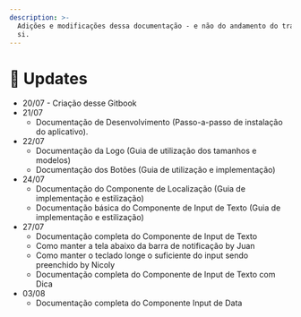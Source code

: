 ```yaml
---
description: >-
  Adições e modificações dessa documentação - e não do andamento do trabalho em
  si.
---
```


# 📜 Updates

* 20/07 - Criação desse Gitbook
* 21/07
  * Documentação de Desenvolvimento \(Passo-a-passo de instalação do aplicativo\).
* 22/07
  * Documentação da Logo \(Guia de utilização dos tamanhos e modelos\)
  * Documentação dos Botões \(Guia de utilização e implementação\)
* 24/07
  * Documentação do Componente de Localização \(Guia de implementação e estilização\)
  * Documentação básica do Componente de Input de Texto \(Guia de implementação e estilização\)
* 27/07
  * Documentação completa do Componente de Input de Texto
  * Como manter a tela abaixo da barra de notificação by Juan
  * Como manter o teclado longe o suficiente do input sendo preenchido by Nicoly
  * Documentação completa do Componente de Input de Texto com Dica
* 03/08
  * Documentação completa do Componente Input de Data



